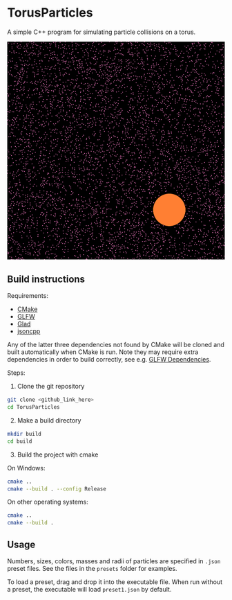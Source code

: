 # TorusParticles

A simple C++ program for simulating particle collisions on a torus.

![image](images/image1.png)

## Build instructions

Requirements:
- [CMake](https://cmake.org/)
- [GLFW](https://www.glfw.org/)
- [Glad](https://github.com/Dav1dde/glad)
- [jsoncpp](https://github.com/open-source-parsers/jsoncpp)

Any of the latter three dependencies not found by CMake will be cloned and built automatically when CMake is run. Note they may require extra dependencies in order to build correctly, see e.g. [GLFW Dependencies](https://www.glfw.org/docs/3.3/compile.html#compile_deps).

Steps:
1. Clone the git repository
```bash
git clone <github_link_here>
cd TorusParticles
```
2. Make a build directory
```bash
mkdir build
cd build
```
3. Build the project with cmake

On Windows:
```bash
cmake ..
cmake --build . --config Release
```
On other operating systems:
```bash
cmake ..
cmake --build .
```

## Usage

Numbers, sizes, colors, masses and radii of particles are specified in `.json` preset files. See the files in the `presets` folder for examples.

To load a preset, drag and drop it into the executable file. When run without a preset, the executable will load `preset1.json` by default.

